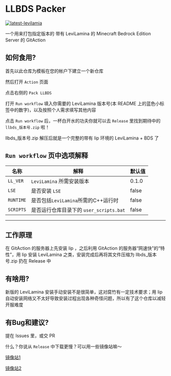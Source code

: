 # LLBDS Packer

[![latest-levilamia](https://img.shields.io/github/v/tag/LiteLDev/LiteLoaderBDS?label=Version&style=for-the-badge "LeviLamina")](https://github.com/LiteLDev/LiteLoaderBDS/releases/latest)

一个用来打包指定版本的 带有 LeviLamina 的 Minecraft Bedrock Edition Server 的 GitAction 

## 如何食用?

首先以此仓库为模板在您的帐户下建立一个新仓库

然后打开 `Action` 页面

点击右侧的 `Pack LLBDS`

打开 `Run workflow` 填入你需要的 LeviLamina 版本号(本 README 上的蓝色小标签中的数字)，以及按照个人需求填写其他内容

点击 `Run workflow` 后，一杯白开水的功夫你就可以去 `Release` 里找到期待中的 `llbds_版本号.zip` 啦！

llbds_版本号.zip 解压后就是一个完整的带有 lip 环境的 LeviLamina + BDS 了

## `Run workflow` 页中选项解释

| 名称          | 解释                      | 默认值        |
| ------------- | ------------------------- | ------------- |
| `LL_VER`      | `LeviLamina` 所需安装版本 | 0.1.0         |
| `LSE`         | 是否安装 `LSE`            | false         |
| `RUNTIME`     | 是否包括`LeviLamina`所需的C++运行时| false|
| `SCRIPTS`     | 是否运行仓库目录下的 `user_scripts.bat`|false|

-----

## 工作原理

在 GitAction 的服务器上先安装 lip ，之后利用 GitAction 的服务器“网速快”的“特性”，用 lip 安装 LeviLamina 之类，安装完成后再将其文件压缩为 llbds_版本号.zip 扔在 Release 中

## 有啥用?

新版的 LeviLamina 安装手动安装不是很简单，这对腐竹有一定技术要求；用 lip 自动安装网络又不太好导致安装过程出现各种奇怪问题，所以有了这个仓库以减轻开服难度

## 有Bug和建议?

提在 Issues 里，或交 PR 

什么？你说从 `Release` 中下载更慢？可以用一些镜像站嘛～

[镜像站1](https://moeyy.cn/gh-proxy)

[镜像站2](https://gh.lldc.top)

